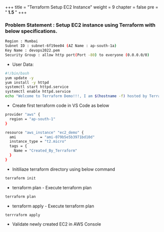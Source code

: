 +++
title = "Terraform Setup EC2 Instance"
weight = 9
chapter = false
pre = "<b> 1.5 </b>"
+++


### Problem Statement : Setup EC2 instance using Terraform with below specifications.

```sh
Region : Mumbai
Subnet ID : subnet-6f19ee04 (AZ Name : ap-south-1a)
Key Name : devops2022.pem
Security Group : allow http port(Port -80) to everyone (0.0.0.0/0)
```

- User Data: 

```sh
#!/bin/bash
yum update -y
yum install -y httpd
systemctl start httpd.service
systemctl enable httpd.service
echo "Welcome to Terraform Demo!!!, I am $(hostname -f) hosted by Terraform" > /var/www/html/index.html
```

- Create first terraform code in VS Code as below 
```sh
provider "aws" {
  region = "ap-south-1"
}

resource "aws_instance" "ec2_demo" {
  ami           = "ami-079b5e5b3971bd10d"
  instance_type = "t2.micro"
  tags = {
    Name = "Created_By_Terraform"
  }
}
```

- Initiliaze terraform directory using below command 

```sh
terraform init
```

- terraform plan - Execute terraform plan 

```sh
terraform plan
```

- terraform apply - Execute terraform plan 

```sh
terrraform apply
```

- Validate newly created EC2 in AWS Console